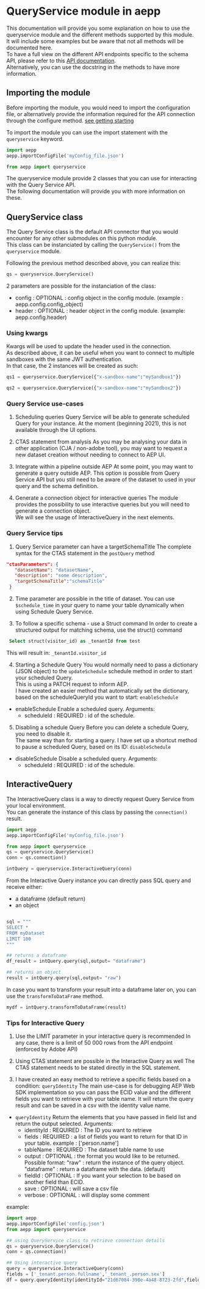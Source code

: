 # QueryService module in aepp

This documentation will provide you some explanation on how to use the queryservice module and the different methods supported by this module.\
It will include some examples but be aware that not all methods will be documented here.\
To have a full view on the different API endpoints specific to the schema API, please refer to this [API documentation](https://www.adobe.io/apis/experienceplatform/home/api-reference.html#!acpdr/swagger-specs/qs-api.yaml).\
Alternatively, you can use the docstring in the methods to have more information.

## Importing the module

Before importing the module, you would need to import the configuration file, or alternatively provide the information required for the API connection through the configure method. [see getting starting](./getting-started.md)

To import the module you can use the import statement with the `queryservice` keyword.

```python
import aepp
aepp.importConfigFile('myConfig_file.json')

from aepp import queryservice
```

The queryservice module provide 2 classes that you can use for interacting with the Query Service API.\
The following documentation will provide you with more information on these.

## QueryService class

The Query Service class is the default API connector that you would encounter for any other submodules on this python module.\
This class can be instanciated by calling the `QueryService()` from the `queryservice` module.

Following the previous method described above, you can realize this:

```python
qs = queryservice.QueryService()
```

2 parameters are possible for the instanciation of the class:

* config : OPTIONAL : config object in the config module. (example : aepp.config.config_object)
* header : OPTIONAL : header object  in the config module. (example: aepp.config.header)

### Using kwargs

Kwargs will be used to update the header used in the connection.\
As described above, it can be useful when you want to connect to multiple sandboxes with the same JWT authentication.\
In that case, the 2 instances will be created as such:

```python
qs1 = queryservice.QueryService({"x-sandbox-name":"mySandbox1"})
```

```python
qs2 = queryservice.QueryService({"x-sandbox-name":"mySandbox2"})
```

### Query Service use-cases

1. Scheduling queries
 Query Service will be able to generate scheduled Query for your instance.
 At the moment (beginning 2021), this is not available through the UI options.

2. CTAS statement from analysis
 As you may be analysing your data in other application (CJA / non-adobe tool), you may want to request a new dataset creation without needing to connect to AEP UI.

3. Integrate within a pipeline outside AEP
 At some point, you may want to generate a query outside AEP.
 This option is possible from Query Service API but you still need to be aware of the dataset to used in your query and the schema definition.

4. Generate a connection object for interactive queries
 The module provides the possibility to use interactive queries but you will need to generate a connection object.\
 We will see the usage of InteractiveQuery in the next elements.

### Query Service tips

1. Query Service parameter can have a targetSchemaTitle
 The complete syntax for the CTAS statement in the `postQuery` method
 ```JSON
 "ctasParameters": {
    "datasetName": "datasetName",
    "description": "some description",
    "targetSchemaTitle":"schemaTitle"
  }
 ```


2. Time parameter are possible in the title of dataset.
 You can use `$schedule_time` in your query to name your table dynamically when using Schedule Query Service.


3. To follow a specific schema - use a Struct command
 In order to create a structured output for matching schema, use the struct() command

```SQL
 Select struct(visitor_id) as _tenantId from test
```

This will result in: `_tenantId.visitor_id`

4. Starting a Schedule Query
  You would normally need to pass a dictionary (JSON object) to the `updateSchedule` schedule method in order to start your scheduled Query.\
  This is using a PATCH request to inform AEP.\
  I have created an easier method that automatically set the dictionary, based on the scheduleQueryId you want to start: `enableSchedule`

* enableSchedule
  Enable a scheduled query.
  Arguments:
  * scheduleId : REQUIRED : id of the schedule.

5. Disabling a schedule Query
  Before you can delete a schedule Query, you need to disable it.\
  The same way than for starting a query. I have set up a shortcut method to pause a scheduled Query, based on its ID: `disableSchedule`

* disableSchedule
  Disable a scheduled query.
  Arguments:
  * scheduleId : REQUIRED : id of the schedule.

## InteractiveQuery

The InteractiveQuery class is a way to directly request Query Service from your local environment.\
You can generate the instance of this class by passing the `connection()` result.

```python
import aepp
aepp.importConfigFile('myConfig_file.json')

from aepp import queryservice
qs = queryservice.QueryService()
conn = qs.connection()

intQuery = queryservice.InteractiveQuery(conn)
```

From the Interactive Query instance you can directly pass SQL query and receive either:

* a dataframe (default return)
* an object

```python

sql = """
SELECT * 
FROM myDataset
LIMIT 100
"""

## returns a dataframe
df_result = intQuery.query(sql,output= "dataframe")

## returns an object
result = intQuery.query(sql,output= "raw")
```

In case you want to transform your result into a dataframe later on, you can use the `transformToDataFrame` method.

```python
mydf = intQuery.transformToDataFrame(result)
```

### Tips for Interactive Query

1. Use the LIMIT parameter in your interactive query is recommended
 In any case, there is a limit of 50 000 rows from the API endpoint (enforced by Adobe API)

2. Using CTAS statement are possible in the Interactive Query as well
 The CTAS statement needs to be stated directly in the SQL statement.

3. I have created an easy method to retrieve a specific fields based on a condition: `queryIdentity`
  The main use-case is for debugging AEP Web SDK implementation so you can pass the ECID value and the different fields you want to retrieve with your table name.
  It will return the query result and can be saved in a csv with the identity value name.

* `queryIdentity`
  Return the elements that you have passed in field list and return the output selected.
  Arguments:
  * identityId : REQUIRED : The ID you want to retrieve
  * fields : REQUIRED : a list of fields you want to return for that ID in your table.
      example : ['person.name']
  * tableName : REQUIRED : The dataset table name to use
  * output : OPTIONAL : the format you would like to be returned.
  Possible format:
      "raw" : return the instance of the query object.
      "dataframe" : return a dataframe with the data. (default)
  * fieldId : OPTIONAL : If you want your selection to be based on another field than ECID.
  * save : OPTIONAL : will save a csv file
  * verbose : OPTIONAL : will display some comment

example:

```python
import aepp
aepp.importConfigFile('config.json')
from aepp import queryservice

## using QueryService class to retrieve connection details
qs = queryservice.QueryService()
conn = qs.connection()

## Using interactive query
query = queryservice.InteractiveQuery(conn)
fields = ['_tenant.person.fullname','_tenant_.person.sex']
df = query.queryIdentity(identityId="21d67084-398e-4a48-8723-2fd",fields=fields,tableName='myTableName',verbose=True)

```
